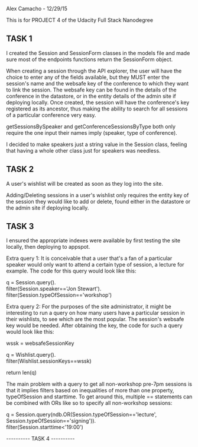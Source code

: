 Alex Camacho - 12/29/15

This is for PROJECT 4 of the Udacity Full Stack Nanodegree

## TASK 1

I created the Session and SessionForm classes in the models file
and made sure most of the endpoints functions return the SessionForm
object.

When creating a session through the API explorer, the user will have
the choice to enter any of the fields available, but they MUST enter
the session's name and the websafe key of the conference to which
they want to link the session.  The websafe key can be found in the
details of the conference in the datastore, or in the entity details
of the admin site if deploying locally.  Once created, the session
will have the conference's key registered as its ancestor, thus
making the ability to search for all sessions of a particular
conference very easy.

getSessionsBySpeaker and getConferenceSessionsByType both only
require the one input their names imply (speaker, type of
conference).

I decided to make speakers just a string value in the Session class,
feeling that having a whole other class just for speakers was
needless.

## TASK 2

A user's wishlist will be created as soon as they log into the site.

Adding/Deleting sessions in a user's wishlist only requires the
entity key of the session they would like to add or delete, found
either in the datastore or the admin site if deploying locally.

## TASK 3

I ensured the appropriate indexes were available by first testing
the site locally, then deploying to appspot.

Extra query 1:
It is conceivable that a user that's a fan of a particular speaker
would only want to attend a certain type of session, a lecture for
example.  The code for this query would look like this:

q = Session.query().\
    filter(Session.speaker=='Jon Stewart').\
    filter(Session.typeOfSession=='workshop')

Extra query 2:
For the purposes of the site administrator, it might be interesting
to run a query on how many users have a particular session in
their wishlists, to see which are the most popular.  The session's
websafe key would be needed.  After obtaining the key, the code for
such a query would look like this:

wssk = websafeSessionKey

q = Wishlist.query().\
    filter(Wishlist.sessionKeys==wssk)

return len(q)

The main problem with a query to get all non-workshop pre-7pm
sessions is that it implies filters based on inequalities of more
than one property, typeOfSession and starttime.  To get around this,
multiple == statements can be combined with ORs like so to specify
all non-workshop sessions:

q = Session.query(ndb.OR(Session.typeOfSession=='lecture',\
                         Session.typeOfSession=='signing')).\
    filter(Session.starttime<'19:00')


---------- TASK 4 ----------